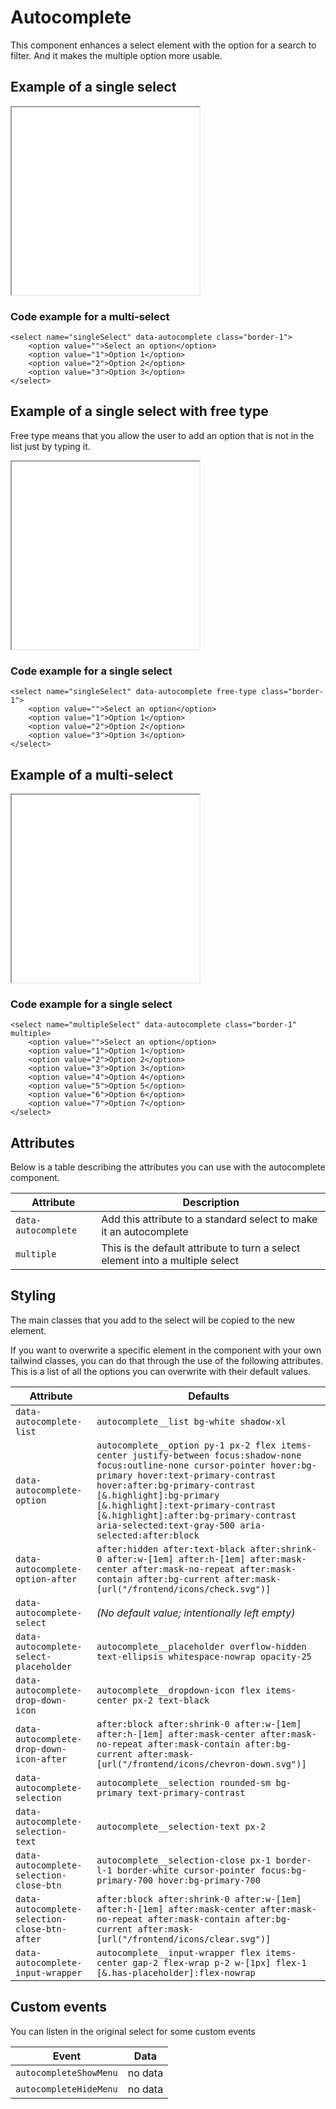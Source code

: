 # Autocomplete

This component enhances a select element with the option for a search to filter. And it makes the multiple option more usable.

## Example of a single select

<iframe src="../examples/autocomplete_single.html" height="300"></iframe>

### Code example for a multi-select

```TWIG
<select name="singleSelect" data-autocomplete class="border-1">
    <option value="">Select an option</option>
    <option value="1">Option 1</option>
    <option value="2">Option 2</option>
    <option value="3">Option 3</option>
</select>
```

## Example of a single select with free type

Free type means that you allow the user to add an option that is not in the list just by typing it.

<iframe src="../examples/autocomplete_freetype.html" height="300"></iframe>

### Code example for a single select

```TWIG
<select name="singleSelect" data-autocomplete free-type class="border-1">
    <option value="">Select an option</option>
    <option value="1">Option 1</option>
    <option value="2">Option 2</option>
    <option value="3">Option 3</option>
</select>
```

## Example of a multi-select

<iframe src="../examples/autocomplete_multi.html" height="300"></iframe>

### Code example for a single select

```TWIG
<select name="multipleSelect" data-autocomplete class="border-1" multiple>
    <option value="">Select an option</option>
    <option value="1">Option 1</option>
    <option value="2">Option 2</option>
    <option value="3">Option 3</option>
    <option value="4">Option 4</option>
    <option value="5">Option 5</option>
    <option value="6">Option 6</option>
    <option value="7">Option 7</option>
</select>
```

## Attributes

Below is a table describing the attributes you can use with the autocomplete component.

| Attribute           | Description                                                                   |
| ------------------- | ----------------------------------------------------------------------------- |
| `data-autocomplete` | Add this attribute to a standard select to make it an autocomplete            |
| `multiple`          | This is the default attribute to turn a select element into a multiple select |

## Styling

The main classes that you add to the select will be copied to the new element.

If you want to overwrite a specific element in the component with your own tailwind classes, you can do that through the use of the following attributes.
This is a list of all the options you can overwrite with their default values.

| Attribute                                     | Defaults                                                                                                                                                                                                                                                                                                                                                       |
| --------------------------------------------- | -------------------------------------------------------------------------------------------------------------------------------------------------------------------------------------------------------------------------------------------------------------------------------------------------------------------------------------------------------------- |
| `data-autocomplete-list`                      | `autocomplete__list bg-white shadow-xl`                                                                                                                                                                                                                                                                                                                        |
| `data-autocomplete-option`                    | `autocomplete__option py-1 px-2 flex items-center justify-between focus:shadow-none focus:outline-none cursor-pointer hover:bg-primary hover:text-primary-contrast hover:after:bg-primary-contrast [&.highlight]:bg-primary [&.highlight]:text-primary-contrast [&.highlight]:after:bg-primary-contrast aria-selected:text-gray-500 aria-selected:after:block` |
| `data-autocomplete-option-after`              | `after:hidden after:text-black after:shrink-0 after:w-[1em] after:h-[1em] after:mask-center after:mask-no-repeat after:mask-contain after:bg-current after:mask-[url("/frontend/icons/check.svg")]`                                                                                                                                                            |
| `data-autocomplete-select`                    | _(No default value; intentionally left empty)_                                                                                                                                                                                                                                                                                                                 |
| `data-autocomplete-select-placeholder`        | `autocomplete__placeholder overflow-hidden text-ellipsis whitespace-nowrap opacity-25`                                                                                                                                                                                                                                                                         |
| `data-autocomplete-drop-down-icon`            | `autocomplete__dropdown-icon flex items-center px-2 text-black`                                                                                                                                                                                                                                                                                                |
| `data-autocomplete-drop-down-icon-after`      | `after:block after:shrink-0 after:w-[1em] after:h-[1em] after:mask-center after:mask-no-repeat after:mask-contain after:bg-current after:mask-[url("/frontend/icons/chevron-down.svg")]`                                                                                                                                                                       |
| `data-autocomplete-selection`                 | `autocomplete__selection rounded-sm bg-primary text-primary-contrast`                                                                                                                                                                                                                                                                                          |
| `data-autocomplete-selection-text`            | `autocomplete__selection-text px-2`                                                                                                                                                                                                                                                                                                                            |
| `data-autocomplete-selection-close-btn`       | `autocomplete__selection-close px-1 border-l-1 border-white cursor-pointer focus:bg-primary-700 hover:bg-primary-700`                                                                                                                                                                                                                                          |
| `data-autocomplete-selection-close-btn-after` | `after:block after:shrink-0 after:w-[1em] after:h-[1em] after:mask-center after:mask-no-repeat after:mask-contain after:bg-current after:mask-[url("/frontend/icons/clear.svg")]`                                                                                                                                                                              |
| `data-autocomplete-input-wrapper`             | `autocomplete__input-wrapper flex items-center gap-2 flex-wrap p-2 w-[1px] flex-1 [&.has-placeholder]:flex-nowrap`                                                                                                                                                                                                                                             |

## Custom events

You can listen in the original select for some custom events

| Event                  | Data    |
| ---------------------- | ------- |
| `autocompleteShowMenu` | no data |
| `autocompleteHideMenu` | no data |
